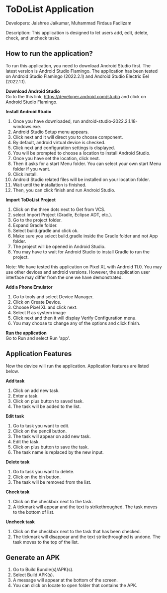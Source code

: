 <h1>ToDoList Application</h1>

Developers: Jaishree Jaikumar, Muhammad Firdaus Fadlizam

Description: This application is designed to let users add, edit, delete, check, and uncheck tasks.

<h2>How to run the application?</h2>

To run this application, you need to download Android Studio first. The latest version is
Android Studio Flamingo. The application has been tested on Android Studio Flamingo (2022.2.1)
and Android Studio Electric Eel (2022.1.1).

**Download Android Studio**  
Go to the this link, https://developer.android.com/studio and click on Android Studio Flamingo.

**Install Android Studio**  
1. Once you have downloaded, run android-studio-2022.2.1.18-windows.exe.
2. Android Studio Setup menu appears. 
3. Click next and it will direct you to choose component. 
4. By default, android virtual device is checked. 
5. Click next and configuration settings is displayed.
6. You will be prompted to choose a location to install Android Studio. 
7. Once you have set the location, click next. 
8. Then it asks for a start Menu folder. You can select your own start Menu folder if you want.
9. Click install. 
10. Android Studio related files will be installed on your location folder. 
11. Wait until the installation is finished. 
12. Then, you can click finish and run Android Studio.

**Import ToDoList Project**  
1. Click on the three dots next to Get from VCS.
2. select Import Project (Gradle, Eclipse ADT, etc.). 
3. Go to the project folder. 
4. Expand Gradle folder. 
5. Select build.gradle and click ok. 
6. Make sure you select build.gradle inside the Gradle folder and not App folder. 
7. The project will be opened in Android Studio. 
8. You may have to wait for Android Studio to install Gradle to run the project. 

Note: We have tested this application on Pixel XL with Android 11.0. You may use other devices and android versions.
      However, the application user interface may differ from the one we have demonstrated. 

**Add a Phone Emulator**        
1. Go to tools and select Device Manager.
2. Click on Create Device. 
3. Choose Pixel XL and click next. 
4. Select R as system image 
5. Click next and then it will display Verify Configuration menu. 
6. You may choose to change any of the options and click finish. 


**Run the application**              
Go to Run and select Run 'app'.  


<h2>Application Features</h2>       
Now the device will run the application. Application features are listed below. 

**Add task**   
1. Click on add new task. 
2. Enter a task.
3. Click on plus button to saved task.
4. The task will be added to the list.

**Edit task**  
1. Go to task you want to edit. 
2. Click on the pencil button.
3. The task will appear on add new task.
4. Edit the task.
5. Click on plus button to save the task.
6. The task name is replaced by the new input. 

**Delete task**  
1. Go to task you want to delete.
2. Click on the bin button.
3. The task will be removed from the list. 

**Check task**
1. Click on the checkbox next to the task.
2. A tickmark will appear and the text is strikethroughed. The task moves to the bottom of list.

**Uncheck task**
1. Click on the checkbox next to the task that has been checked.
2. The tickmark will disappear and the text strikethroughed is undone. The task moves to the top of the list. 



<h2>Generate an APK </h2>           

1. Go to Build Bundle(s)/APK(s).
2. Select Build APK(s).       
3. A message will appear at the bottom of the screen.       
4. You can click on locate to open folder that contains the APK. 
